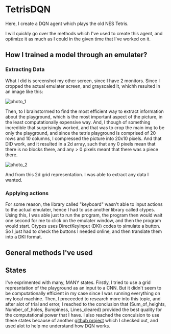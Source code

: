# TetrisDQN
Here, I create a DQN agent which plays the old NES Tetris.

I will quickly go over the methods which I've used to create this agent, and optimize it as much as I could in the given time that I've worked on it.

## How I trained a model through an emulater?
### Extracting Data
What I did is screenshot my other screen, since I have 2 monitors. Since I cropped the actual emulater screen, and grayscaled it, whichh resulted in an image like this:

![photo_1](https://i.imgur.com/HNGBlg8.png?dl=0)

Then, to I brainstormed to find the most efficient way to extract information about the playground, which is the most important aspect of the picture, in the least computationally expensive way. And, I though of something incredible that surprisingly worked, and that was to crop the main img to be only the playground, and since the tetris playground is comprised of 20 rows and 10 columns, I compressed the picture into 20x10 pixels. And that DID work, and it resulted in a 2d array, such that any 0 pixels mean that there is no blocks there, and any > 0 pixels meant that there was a piece there.

![photo_2](https://i.imgur.com/quc8UX9.png?dl=0)

And from this 2d grid representation. I was able to extract any data I wanted.

### Applying actions
For some reason, the library called "keyboard" wasn't able to input actions to the actual emulater, hence I had to use another library called ctypes. Using this, I was able just to run the program, the program then would wait one second for me to click on the emulater window, and then the program would start. Ctypes uses DirectKeyInput (DKI) codes to simulate a button. So I just had to check the buttons I needed online, and then translate them into a DKI format. 

## General methods I've used

## States
I've exprimented with many, MANY states. Firstly, I tried to use a grid represntation of the playground as an input to a CNN. But it didn't seem to be computationally efficient in my case since I was running everything on my local machine. Then, I proceeded to research more into this topic, and after alot of trial and error, I reached to the conclusion that (Sum_of_heights, Number_of_holes, Bumpiness, Lines_cleared) provided the best quality for the computational power that I have. I also reached the conculsion to use these states because of another [github project](https://github.com/nuno-faria/tetris-ai) which I checked out, and used alot to help me understand how DQN works.



